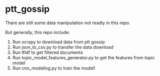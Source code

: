 # ptt_gossip

Thare are still some data manipulation not readly in this repo.

But generally, this repo include:

1. Run scrapy to download data from ptt gossip
2. Run json_to_csv.py to transfer the data download
3. Run tfidf to get filtered documents
4. Run topic_model_features_generator.py to get the features from topic model
5. Run cnn_modeling.py to train the model!

